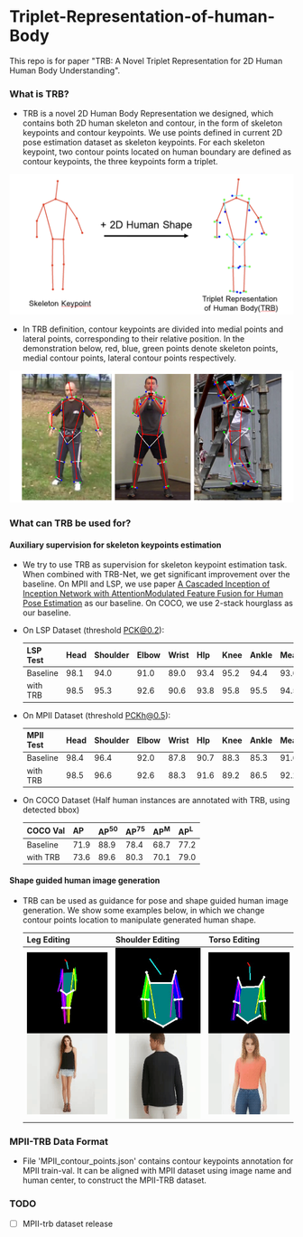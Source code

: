 # Triplet-Representation-of-human-Body

This repo is for paper "TRB: A Novel Triplet Representation for 2D Human Human Body Understanding".

### What is TRB? 

- TRB is a novel 2D Human Body Representation we designed, which contains both 2D human skeleton and contour, in the form of skeleton keypoints and contour keypoints. We use points defined in current 2D pose estimation dataset as skeleton keypoints. For each skeleton keypoint, two contour points located on human boundary are defined as contour keypoints, the three keypoints form a triplet.

<img src="imgs/TRB-defn1.png">

- In TRB definition, contour keypoints are divided into medial points and lateral points, corresponding to their relative position. In the demonstration below,  red, blue, green points denote skeleton points, medial contour points, lateral contour points respectively.

<img src="imgs/TRB-defn2.png">

### What can TRB be used for? 

#### Auxiliary supervision for skeleton keypoints estimation

- We try to use TRB as supervision for skeleton keypoint estimation task. When combined with TRB-Net, we get significant improvement over the baseline. On MPII and LSP, we use paper [A Cascaded Inception of Inception Network with AttentionModulated Feature Fusion for Human Pose Estimation](https://www.aaai.org/ocs/index.php/AAAI/AAAI18/paper/viewFile/17206/16309) as our baseline. On COCO, we use 2-stack hourglass as our baseline.

- On LSP Dataset (threshold PCK@0.2):

  | LSP Test | Head | Shoulder | Elbow | Wrist | HIp  | Knee | Ankle | Mean |
  | -------- | ---- | -------- | ----- | ----- | ---- | ---- | ----- | ---- |
  | Baseline | 98.1 | 94.0     | 91.0  | 89.0  | 93.4 | 95.2 | 94.4  | 93.6 |
  | with TRB | 98.5 | 95.3     | 92.6  | 90.6  | 93.8 | 95.8 | 95.5  | 94.5 |

- On MPII Dataset (threshold PCKh@0.5):

  | MPII Test | Head | Shoulder | Elbow | Wrist | HIp  | Knee | Ankle | Mean |
  | --------- | ---- | -------- | ----- | ----- | ---- | ---- | ----- | ---- |
  | Baseline  | 98.4 | 96.4     | 92.0  | 87.8  | 90.7 | 88.3 | 85.3  | 91.6 |
  | with TRB  | 98.5 | 96.6     | 92.6  | 88.3  | 91.6 | 89.2 | 86.5  | 92.2 |

- On COCO Dataset (Half human instances are annotated with TRB, using detected bbox)

  | COCO Val | AP   | AP<sup>50</sup> | AP<sup>75</sup> | AP<sup>M</sup> | AP<sup>L</sup> |
  | -------- | ---- | --------------- | --------------- | -------------- | -------------- |
  | Baseline | 71.9 | 88.9            | 78.4            | 68.7           | 77.2           |
  | with TRB | 73.6 | 89.6            | 80.3            | 70.1           | 79.0           |




#### Shape guided human image generation

- TRB can be used as guidance for pose and shape guided human image generation. We show some examples below, in which we change contour points location to manipulate generated human shape.

  | Leg Editing                  | Shoulder Editing                   | Torso Editing                    |
  | ---------------------------- | ---------------------------------- | -------------------------------- |
  | ![Leg Editing](imgs/leg.gif) | ![Shoulder Editing](imgs/shou.gif) | ![Torso Editing](imgs/torso.gif) |

### MPII-TRB Data Format

- File 'MPII_contour_points.json' contains contour keypoints annotation for MPII train-val. It can be aligned with MPII dataset using image name and human center, to construct the MPII-TRB dataset.

### TODO

- [ ] MPII-trb dataset release
